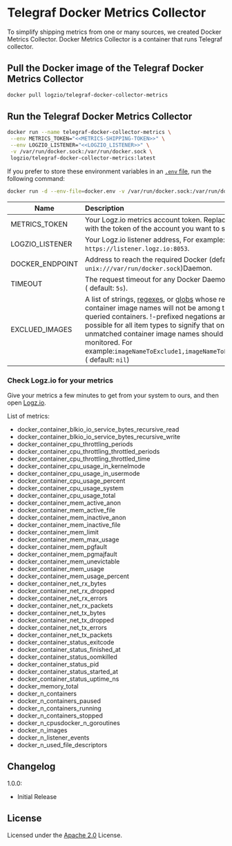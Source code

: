 # Telegraf Docker Metrics Collector

To simplify shipping metrics from one or many sources, we created Docker Metrics Collector. Docker Metrics Collector is a container that runs Telegraf collector.

## Pull the Docker image of the Telegraf Docker Metrics Collector

```sh
docker pull logzio/telegraf-docker-collector-metrics
```

## Run the Telegraf Docker Metrics Collector

```sh
docker run --name telegraf-docker-collector-metrics \
 --env METRICS_TOKEN="<<METRICS-SHIPPING-TOKEN>>" \
 --env LOGZIO_LISTENER="<<LOGZIO_LISTENER>>" \
 -v /var/run/docker.sock:/var/run/docker.sock \
 logzio/telegraf-docker-collector-metrics:latest
```

If you prefer to store these environment variables in an [`.env` file](./docker.env), run the following command:

```sh
docker run -d --env-file=docker.env -v /var/run/docker.sock:/var/run/docker.sock logzio/telegraf-docker-collector-metrics:latest
```

| Name            | Description                                                                                                                                                                                                                                                                                                                                                                               |
| --------------- | :---------------------------------------------------------------------------------------------------------------------------------------------------------------------------------------------------------------------------------------------------------------------------------------------------------------------------------------------------------------------------------------- |
| METRICS_TOKEN   | Your Logz.io metrics account token. Replace <<METRICS-SHIPPING-TOKEN>> with the token of the account you want to ship to.                                                                                                                                                                                                                                                                 |
| LOGZIO_LISTENER | Your Logz.io listener address, For example: `https://listener.logz.io:8053`.                                                                                                                                                                                                                                                                                                              |
| DOCKER_ENDPOINT | Address to reach the required Docker (default: `unix:///var/run/docker.sock`)Daemon.                                                                                                                                                                                                                                                                                                      |
| TIMEOUT         | The request timeout for any Docker Daemon query ( default: `5s`).                                                                                                                                                                                                                                                                                                                         |
| EXCLUED_IMAGES  | A list of strings, [regexes](https://pkg.go.dev/regexp), or [globs](https://github.com/gobwas/glob) whose referent container image names will not be among the queried containers. !-prefixed negations are possible for all item types to signify that only unmatched container image names should be monitored. For example:`imageNameToExclude1,imageNameToExclude2` ( default: `nil`) |

### Check Logz.io for your metrics

Give your metrics a few minutes to get from your system to ours,
and then open [Logz.io](https://app.logz.io/#/dashboard/metrics).

List of metrics:

-   docker_container_blkio_io_service_bytes_recursive_read
-   docker_container_blkio_io_service_bytes_recursive_write
-   docker_container_cpu_throttling_periods
-   docker_container_cpu_throttling_throttled_periods
-   docker_container_cpu_throttling_throttled_time
-   docker_container_cpu_usage_in_kernelmode
-   docker_container_cpu_usage_in_usermode
-   docker_container_cpu_usage_percent
-   docker_container_cpu_usage_system
-   docker_container_cpu_usage_total
-   docker_container_mem_active_anon
-   docker_container_mem_active_file
-   docker_container_mem_inactive_anon
-   docker_container_mem_inactive_file
-   docker_container_mem_limit
-   docker_container_mem_max_usage
-   docker_container_mem_pgfault
-   docker_container_mem_pgmajfault
-   docker_container_mem_unevictable
-   docker_container_mem_usage
-   docker_container_mem_usage_percent
-   docker_container_net_rx_bytes
-   docker_container_net_rx_dropped
-   docker_container_net_rx_errors
-   docker_container_net_rx_packets
-   docker_container_net_tx_bytes
-   docker_container_net_tx_dropped
-   docker_container_net_tx_errors
-   docker_container_net_tx_packets
-   docker_container_status_exitcode
-   docker_container_status_finished_at
-   docker_container_status_oomkilled
-   docker_container_status_pid
-   docker_container_status_started_at
-   docker_container_status_uptime_ns
-   docker_memory_total
-   docker_n_containers
-   docker_n_containers_paused
-   docker_n_containers_running
-   docker_n_containers_stopped
-   docker_n_cpusdocker_n_goroutines
-   docker_n_images
-   docker_n_listener_events
-   docker_n_used_file_descriptors

## Changelog

1.0.0:

-   Initial Release

## License

Licensed under the [Apache 2.0](http://apache.org/licenses/LICENSE-2.0.txt) License.
